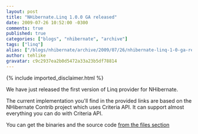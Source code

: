 ```yaml
---
layout: post
title: "NHibernate.Linq 1.0.0 GA released"
date: 2009-07-26 10:52:00 -0300
comments: true
published: true
categories: ["blogs", "nhibernate", "archive"]
tags: ["linq"]
alias: ["/blogs/nhibernate/archive/2009/07/26/nhibernate-linq-1-0-ga-released.aspx"]
author: tehlike
gravatar: c9c2937ea2b0d5472a33a23b5df78814
---
```

{% include imported_disclaimer.html %}
<p>We have just released the first version of Linq provider for NHibernate.</p>
<p>The current implementation you'll find in the provided links are based on the NHibernate Contrib project which uses Criteria API. It can support almost everything you can do with Criteria API.</p>
<p>You can get the binaries and the source code <a href="http://sourceforge.net/projects/nhibernate/files/">from the files section</a></p>
<p>&nbsp;</p>
<p>&nbsp;</p>
